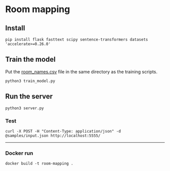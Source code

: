 # Room mapping

## Install

```
pip install flask fasttext scipy sentence-transformers datasets 'accelerate>=0.26.0'
```

## Train the model

Put the [room_names.csv](https://nuiteetravel.slack.com/files/U05E5Q1CBDY/F082287QKP1/4000000.zip) file in the same directory as the training scripts.

```
python3 train_model.py
```

## Run the server

```
python3 server.py
```

### Test

```
curl -X POST -H "Content-Type: application/json" -d @samples/input.json http://localhost:5555/
```

---

### Docker run

```
docker build -t room-mapping .
```
